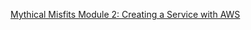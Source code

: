 [Mythical Misfits Module 2: Creating a Service with AWS](https://github.com/aws-samples/aws-modern-application-workshop/tree/python/module-2)

